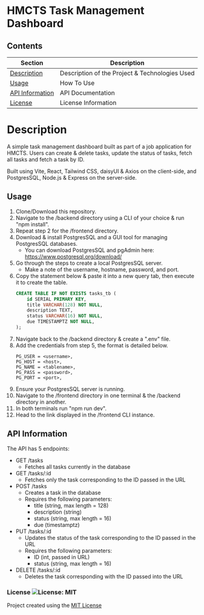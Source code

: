 # HMCTS Task Management Dashboard

## Contents
Section                             | Description
----------------------------------- | --------------------------------------------------
[Description](#Description)         | Description of the Project & Technologies Used
[Usage](#Usage)                     | How To Use
[API Information](#API-Information) | API Documentation
[License](#License)                 | License Information

# Description
A simple task management dashboard built as part of a job application for HMCTS. Users can create & delete tasks, update the status of tasks, fetch all tasks and fetch a task by ID.

Built using Vite, React, Tailwind CSS, daisyUI & Axios on the client-side, and PostgresSQL, Node.js & Express on the server-side. 

## Usage
1. Clone/Download this repository.
2. Navigate to the /backend directory using a CLI of your choice & run "npm install".
3. Repeat step 2 for the /frontend directory. 
4. Download & install PostgresSQL and a GUI tool for managing PostgresSQL databases.
    * You can download PostgresSQL and pgAdmin here: https://www.postgresql.org/download/
5. Go through the steps to create a local PostgresSQL server.
    * Make a note of the username, hostname, password, and port.
6. Copy the statement below & paste it into a new query tab, then execute it to create the table. 
    ``` SQL 
    CREATE TABLE IF NOT EXISTS tasks_tb (
        id SERIAL PRIMARY KEY,
        title VARCHAR(128) NOT NULL,
        description TEXT,
        status VARCHAR(16) NOT NULL,
        due TIMESTAMPTZ NOT NULL,
    );
    ```
7. Navigate back to the /backend directory & create a ".env" file.
8. Add the credentials from step 5, the format is detailed below.
    ```
    PG_USER = <username>,
    PG_HOST = <host>,
    PG_NAME = <tablename>,
    PG_PASS = <password>,
    PG_PORT = <port>,
    ```
9. Ensure your PostgresSQL server is running.
10. Navigate to the /frontend directory in one terminal & the /backend directory in another. 
11. In both terminals run "npm run dev".
12. Head to the link displayed in the /frontend CLI instance. 

## API Information
The API has 5 endpoints:
* GET /tasks
    * Fetches all tasks currently in the database
* GET /tasks/:id
    * Fetches only the task corresponding to the ID passed in the URL
* POST /tasks
    * Creates a task in the database
    * Requires the following parameters:
        * title (string, max length = 128)
        * description (string)
        * status (string, max length = 16)
        * due (timestamptz)
* PUT /tasks/:id
    * Updates the status of the task corresponding to the ID passed in the URL
    * Requires the following parameters:
        * ID (int, passed in URL)
        * status (string, max length = 16)
* DELETE /tasks/:id
    * Deletes the task corresponding with the ID passed into the URL

### License ![License: MIT](https://img.shields.io/badge/License-MIT-yellow.svg) 
Project created using the [MIT License](https://opensource.org/licenses/MIT)